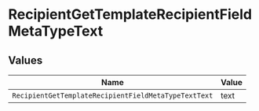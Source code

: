 # RecipientGetTemplateRecipientFieldMetaTypeText


## Values

| Name                                                 | Value                                                |
| ---------------------------------------------------- | ---------------------------------------------------- |
| `RecipientGetTemplateRecipientFieldMetaTypeTextText` | text                                                 |